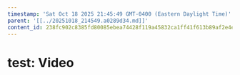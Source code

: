 ```yaml
---
timestamp: 'Sat Oct 18 2025 21:45:49 GMT-0400 (Eastern Daylight Time)'
parent: '[[../20251018_214549.a0289d34.md]]'
content_id: 238fc902c8385fd80085ebea74428f119a45832ca1ff41f613b89af2e4edb33b
---
```


# test: Video
